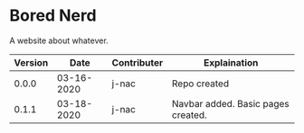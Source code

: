 # Bored Nerd
A website about whatever.

| Version | Date | Contributer | Explaination |
| --- | --- | --- | --- |
| 0.0.0 | 03-16-2020 | j-nac | Repo created |
| 0.1.1 | 03-18-2020 | j-nac | Navbar added. Basic pages created. |
